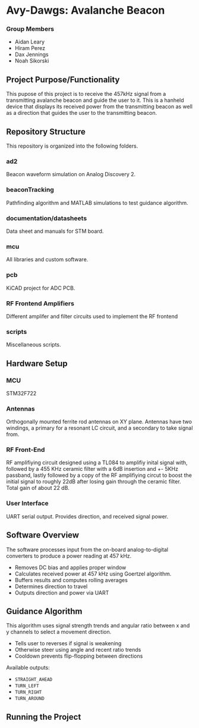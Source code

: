 # Avy-Dawgs: Avalanche Beacon

### Group Members 
* Aidan Leary
* Hiram Perez
* Dax Jennings
* Noah Sikorski

## Project Purpose/Functionality
This pupose of this project is to receive the 457kHz signal from a transmitting avalanche beacon and guide the user to it. 
This is a hanheld device that displays its received power from the transmitting beacon as well as a direction that guides the user to the transmitting beacon. 

## Repository Structure 
This repository is organized into the following folders. 

### ad2 
Beacon waveform simulation on Analog Discovery 2.
### beaconTracking 
Pathfinding algorithm and MATLAB simulations to test guidance algorithm.
### documentation/datasheets
Data sheet and manuals for STM board.
### mcu 
All libraries and custom software.
### pcb 
KiCAD project for ADC PCB.
### RF Frontend Amplifiers
Different amplifer and filter circuits used to implement the RF frontend
### scripts
Miscellaneous scripts.

## Hardware Setup

### MCU 
STM32F722
### Antennas
Orthogonally mounted ferrite rod antennas on XY plane.
Antennas have two windings, a primary for a resonant LC circuit, and a secondary to take signal from.
### RF Front-End
RF amplifiying circuit designed using a TL084 to amplifiy inital signal with, followed by a 455 KHz ceramic filter with a 6dB insertion and +- 5KHz
passband, lastly followed by a copy of the RF amplifiying circut to boost the initial signal to roughly 22dB after losing gain through the ceramic filter. 
Total gain of about 22 dB.
### User Interface
UART serial output.
Provides direction, and received signal power.

## Software Overview

The software processes input from the on-board analog-to-digital converters to produce a power reading at 457 kHz.

- Removes DC bias and applies proper window
- Calculates received power at 457 kHz using Goertzel algorithm.
- Buffers results and computes rolling averages
- Determines direction to travel
- Outputs direction and power via UART

## Guidance Algorithm
This algorithm uses signal strength trends and angular ratio between x and y channels to select a movement direction.

- Tells user to reverses if signal is weakening
- Otherwise steer using angle and recent ratio trends
- Cooldown prevents flip-flopping between directions

Available outputs:
- `STRAIGHT_AHEAD`
- `TURN_LEFT`
- `TURN_RIGHT`
- `TURN_AROUND`

## Running the Project
